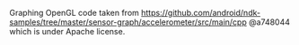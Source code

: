 Graphing OpenGL code taken from
    https://github.com/android/ndk-samples/tree/master/sensor-graph/accelerometer/src/main/cpp @a748044
which is under Apache license.